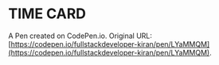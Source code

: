 # TIME CARD

A Pen created on CodePen.io. Original URL: [https://codepen.io/fullstackdeveloper-kiran/pen/LYaMMQM](https://codepen.io/fullstackdeveloper-kiran/pen/LYaMMQM).

